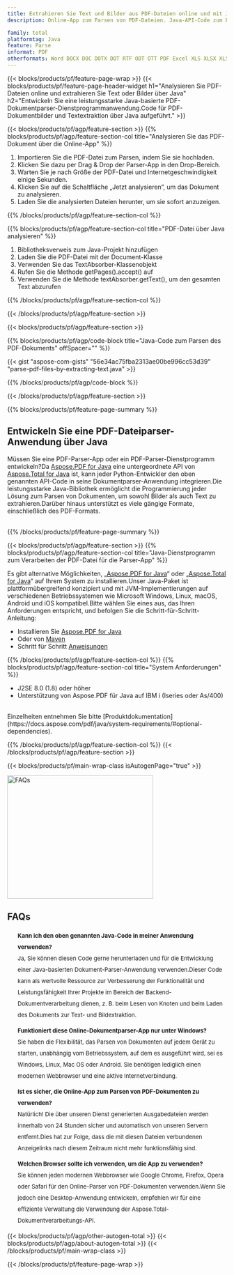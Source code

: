 ```yaml
---
title: Extrahieren Sie Text und Bilder aus PDF-Dateien online und mit Java
description: Online-App zum Parsen von PDF-Dateien. Java-API-Code zum Extrahieren von Bildern und Text aus PDF-Dokumenten.

family: total
platformtag: Java
feature: Parse
informat: PDF
otherformats: Word DOCX DOC DOTX DOT RTF ODT OTT PDF Excel XLS XLSX XLSM XLSB ODS Powerpoint PPT PPTX ODP
---
```

{{< blocks/products/pf/feature-page-wrap >}}
{{< blocks/products/pf/feature-page-header-widget h1="Analysieren Sie PDF-Dateien online und extrahieren Sie Text oder Bilder über Java" h2="Entwickeln Sie eine leistungsstarke Java-basierte PDF-Dokumentparser-Dienstprogrammanwendung.Code für PDF-Dokumentbilder und Textextraktion über Java aufgeführt." >}}

{{< blocks/products/pf/agp/feature-section >}}
{{% blocks/products/pf/agp/feature-section-col title="Analysieren Sie das PDF-Dokument über die Online-App" %}}

1. Importieren Sie die PDF-Datei zum Parsen, indem Sie sie hochladen.
1. Klicken Sie dazu per Drag & Drop der Parser-App in den Drop-Bereich.
1. Warten Sie je nach Größe der PDF-Datei und Internetgeschwindigkeit einige Sekunden.
1. Klicken Sie auf die Schaltfläche „Jetzt analysieren“, um das Dokument zu analysieren.
1. Laden Sie die analysierten Dateien herunter, um sie sofort anzuzeigen.

{{% /blocks/products/pf/agp/feature-section-col %}}

{{% blocks/products/pf/agp/feature-section-col title="PDF-Datei über Java analysieren" %}}

1. Bibliotheksverweis zum Java-Projekt hinzufügen
1. Laden Sie die PDF-Datei mit der Document-Klasse
1. Verwenden Sie das TextAbsorber-Klassenobjekt
1. Rufen Sie die Methode getPages().accept() auf
1. Verwenden Sie die Methode textAbsorber.getText(), um den gesamten Text abzurufen

{{% /blocks/products/pf/agp/feature-section-col %}}

{{< /blocks/products/pf/agp/feature-section >}}

{{< blocks/products/pf/agp/feature-section >}}

{{% blocks/products/pf/agp/code-block title="Java-Code zum Parsen des PDF-Dokuments" offSpacer="" %}}

{{< gist "aspose-com-gists" "56e34ac75fba2313ae00be996cc53d39" "parse-pdf-files-by-extracting-text.java" >}}

{{% /blocks/products/pf/agp/code-block %}}

{{< /blocks/products/pf/agp/feature-section >}}

{{% blocks/products/pf/feature-page-summary %}}

<h2>Entwickeln Sie eine PDF-Dateiparser-Anwendung über Java</h2>

Müssen Sie eine PDF-Parser-App oder ein PDF-Parser-Dienstprogramm entwickeln?Da [Aspose.PDF for Java](https://products.aspose.com/pdf/de/java/) eine untergeordnete API von [Aspose.Total for Java](https://products.aspose.com/total/de/java/) ist, kann jeder Python-Entwickler den oben genannten API-Code in seine Dokumentparser-Anwendung integrieren.Die leistungsstarke Java-Bibliothek ermöglicht die Programmierung jeder Lösung zum Parsen von Dokumenten, um sowohl Bilder als auch Text zu extrahieren.Darüber hinaus unterstützt es viele gängige Formate, einschließlich des PDF-Formats.<br /><br />

{{% /blocks/products/pf/feature-page-summary %}}

{{< blocks/products/pf/agp/feature-section >}}
{{% blocks/products/pf/agp/feature-section-col title="Java-Dienstprogramm zum Verarbeiten der PDF-Datei für die Parser-App" %}}

Es gibt alternative Möglichkeiten, „[Aspose.PDF for Java](https://products.aspose.com/pdf/de/java/)“ oder „[Aspose.Total for Java](https://products.aspose.com/total/de/java/)“ auf Ihrem System zu installieren.Unser Java-Paket ist plattformübergreifend konzipiert und mit JVM-Implementierungen auf verschiedenen Betriebssystemen wie Microsoft Windows, Linux, macOS, Android und iOS kompatibel.Bitte wählen Sie eines aus, das Ihren Anforderungen entspricht, und befolgen Sie die Schritt-für-Schritt-Anleitung:<br />

- Installieren Sie [Aspose.PDF for Java](https://docs.aspose.com/pdf/java/installation/)
- Oder von [Maven](https://releases.aspose.com/java/repo/com/aspose/aspose-pdf/)
- Schritt für Schritt [Anweisungen](https://docs.aspose.com/pdf/java/installation/#install-aspose-pdf-for-java-from-maven-repository)

{{% /blocks/products/pf/agp/feature-section-col %}}
{{% blocks/products/pf/agp/feature-section-col title="System Anforderungen" %}}

- J2SE 8.0 (1.8) oder höher
- Unterstützung von Aspose.PDF für Java auf IBM i (Iseries oder As/400)

<br />
Einzelheiten entnehmen Sie bitte [Produktdokumentation](https://docs.aspose.com/pdf/java/system-requirements/#optional-dependencies).

{{% /blocks/products/pf/agp/feature-section-col %}}
{{< /blocks/products/pf/agp/feature-section >}}


{{< blocks/products/pf/main-wrap-class isAutogenPage="true" >}}

<style>.howtolist li{margin-right: 0!important;line-height: 26px;position: relative;margin-bottom: 10px;font-size: 13px;list-style-type: none;}</style>
<div class="col-md-12 tl bg-gray-dark howtolist section">
  <a class="anchor" name="faqpage"></a>
  <div class="container tl dflex" itemscope="" itemtype="https://schema.org/FAQPage">
      <div class="col-md-4 howtosectiongfx">
          <img class="social-panel-hide-on-mobile" src="https://www.groupPDFs.cloud/templates/brand/images/groupPDFs/conversion/groupPDFs_conversion-brand.png" alt="FAQs" width="335" height="283">
      </div>
      <div class="howtosection col-md-8">
          <div>
              <h2>FAQs</h2>
              <ul>
                  <li itemscope="" itemprop="mainEntity" itemtype="https://schema.org/Question">
                      <div>
                          <span itemprop="name"><b>Kann ich den oben genannten Java-Code in meiner Anwendung verwenden?</b></span>
                      </div>
                      <div itemscope="" itemprop="acceptedAnswer" itemtype="https://schema.org/Answer">
                          <span itemprop="text">Ja, Sie können diesen Code gerne herunterladen und für die Entwicklung einer Java-basierten Dokument-Parser-Anwendung verwenden.Dieser Code kann als wertvolle Ressource zur Verbesserung der Funktionalität und Leistungsfähigkeit Ihrer Projekte im Bereich der Backend-Dokumentverarbeitung dienen, z. B. beim Lesen von Knoten und beim Laden des Dokuments zur Text- und Bildextraktion.</span>
                      </div>
                  </li>
                  <li itemscope="" itemprop="mainEntity" itemtype="https://schema.org/Question">
                      <div>
                          <span itemprop="name"><b>Funktioniert diese Online-Dokumentparser-App nur unter Windows?</b></span>
                      </div>
                      <div itemscope="" itemprop="acceptedAnswer" itemtype="https://schema.org/Answer">
                          <span itemprop="text">Sie haben die Flexibilität, das Parsen von Dokumenten auf jedem Gerät zu starten, unabhängig vom Betriebssystem, auf dem es ausgeführt wird, sei es Windows, Linux, Mac OS oder Android. Sie benötigen lediglich einen modernen Webbrowser und eine aktive Internetverbindung.</span>
                      </div>
                  </li>
                  <li itemscope="" itemprop="mainEntity" itemtype="https://schema.org/Question">
                      <div>
                          <span itemprop="name"><b>Ist es sicher, die Online-App zum Parsen von PDF-Dokumenten zu verwenden?</b></span>
                      </div>
                      <div itemscope="" itemprop="acceptedAnswer" itemtype="https://schema.org/Answer">
                          <span itemprop="text">Natürlich! Die über unseren Dienst generierten Ausgabedateien werden innerhalb von 24 Stunden sicher und automatisch von unseren Servern entfernt.Dies hat zur Folge, dass die mit diesen Dateien verbundenen Anzeigelinks nach diesem Zeitraum nicht mehr funktionsfähig sind.</span>
                      </div>
                  </li>                 
                  <li itemscope="" itemprop="mainEntity" itemtype="https://schema.org/Question">
                      <div>
                          <span itemprop="name"><b>Welchen Browser sollte ich verwenden, um die App zu verwenden?</b></span>
                      </div>
                      <div itemscope="" itemprop="acceptedAnswer" itemtype="https://schema.org/Answer">
                          <span itemprop="text">Sie können jeden modernen Webbrowser wie Google Chrome, Firefox, Opera oder Safari für den Online-Parser von PDF-Dokumenten verwenden.Wenn Sie jedoch eine Desktop-Anwendung entwickeln, empfehlen wir für eine effiziente Verwaltung die Verwendung der Aspose.Total-Dokumentverarbeitungs-API.</span>
                      </div>
                  </li>
              </ul>
          </div>
      </div>
  </div>

{{< blocks/products/pf/agp/other-autogen-total >}}
{{< blocks/products/pf/agp/about-autogen-total >}}
{{< /blocks/products/pf/main-wrap-class >}}

{{< /blocks/products/pf/feature-page-wrap >}}